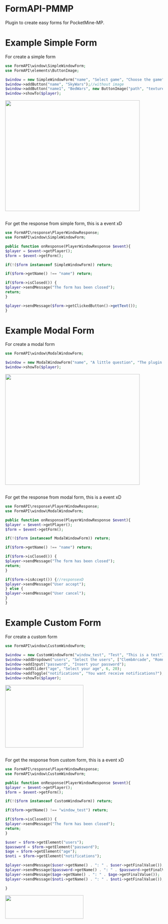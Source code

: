 # FormAPI-PMMP
Plugin to create easy forms for PocketMine-MP.
<br>

# Example Simple Form
For create a simple form
```php
use FormAPI\window\SimpleWindowForm;
use FormAPI\elements\ButtonImage;

$window = new SimpleWindowForm("name", "Select game", "Choose the game");
$window->addButton("name", "SkyWars");//without image
$window->addButton("name1", "BedWars", new ButtonImage("path", "textures/items/bed_blue.png"));//with image
$window->showTo($player);
```
<img src="https://i.imgur.com/xlEFsmc.jpeg" width="430" height="354"></img>

<br>
For get the response from simple form, this is a event xD

```php
use FormAPI\response\PlayerWindowResponse;
use FormAPI\window\SimpleWindowForm;

public function onResponse(PlayerWindowResponse $event){
$player = $event->getPlayer();
$form = $event->getForm();

if(!($form instanceof SimpleWindowForm)) return;

if($form->getName() !== "name") return;

if($form->isClosed()) {
$player->sendMessage("The form has been closed");
return;
}

$player->sendMessage($form->getClickedButton()->getText());
}
```
# Example Modal Form
For create a modal form
```php
use FormAPI\window\ModalWindowForm;

$window = new ModalWindowForm("name", "A little question", "The plugin is good?", "Yes", "No, sorry");
$window->showTo($player);
```

<img src="https://i.imgur.com/jJMD99j.jpeg" width="430" height="354"></img>

<br>
For get the response from modal form, this is a event xD

```php
use FormAPI\response\PlayerWindowResponse;
use FormAPI\window\ModalWindowForm;

public function onResponse(PlayerWindowResponse $event){
$player = $event->getPlayer();
$form = $event->getForm();

if(!($form instanceof ModalWindowForm)) return;

if($form->getName() !== "name") return;

if($form->isClosed()) {
$player->sendMessage("The form has been closed");
return;
}

if($form->isAccept()) {//responsexD
$player->sendMessage("User accept");
} else {
$player->sendMessage("User cancel");
}
}
```

# Example Custom Form
For create a custom form
```php
use FormAPI\window\CustomWindowForm;

$window = new CustomWindowForm("window_test", "Test", "This is a test");
$window->addDropdown("users", "Select the users", ["ClembArcade", "RomnSD"]);
$window->addInput("password", "Insert your password");
$window->addSlider("age", "Select your age", 6, 20);
$window->addToggle("notifications", "You want receive notifications?");
$window->showTo($player);
```

<img src="https://i.imgur.com/EOoiG31.jpg" width="250" height="200"></img>

<br>
For get the response from custom form, this is a event xD

```php
use FormAPI\response\PlayerWindowResponse;
use FormAPI\window\CustomWindowForm;

public function onResponse(PlayerWindowResponse $event){
$player = $event->getPlayer();
$form = $event->getForm();

if(!($form instanceof CustomWindowForm)) return;

if($form->getName() !== "window_test") return;

if($form->isClosed()) {
$player->sendMessage("The form has been closed");
return;
}

$user = $form->getElement("users");
$password = $form->getElement("password");
$age = $form->getElement("age");
$noti = $form->getElement("notifications");

$player->sendMessage($user->getName() . ": " . $user->getFinalValue());
$player->sendMessage($password->getName() . ": " . $password->getFinalValue());
$player->sendMessage($age->getName() . ": " . $age->getFinalValue());
$player->sendMessage($noti->getName() . ": " . $noti->getFinalValue());

}

```

<img src="https://i.imgur.com/AJUL8gg.jpg" width="250" height="75"></img>